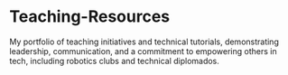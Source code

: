 # Teaching-Resources
My portfolio of teaching initiatives and technical tutorials, demonstrating leadership, communication, and a commitment to empowering others in tech, including robotics clubs and technical diplomados.
